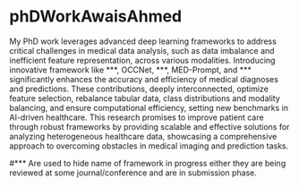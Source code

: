 # phDWorkAwaisAhmed

My PhD work leverages advanced deep learning frameworks to address critical challenges in medical data analysis, such as data imbalance and inefficient feature representation, across various modalities. Introducing innovative framework like ***, OCCNet, ***, MED-Prompt, and *** significantly enhances the accuracy and efficiency of medical diagnoses and predictions. These contributions, deeply interconnected, optimize feature selection, rebalance tabular data, class distributions and modality balancing, and ensure computational efficiency, setting new benchmarks in AI-driven healthcare. This research promises to improve patient care through robust frameworks by providing scalable and effective solutions for analyzing heterogeneous healthcare data, showcasing a comprehensive approach to overcoming obstacles in medical imaging and prediction tasks. 

#*** Are used to hide name of framework in progress either they are being reviewed at some journal/conference and are in submission phase.
